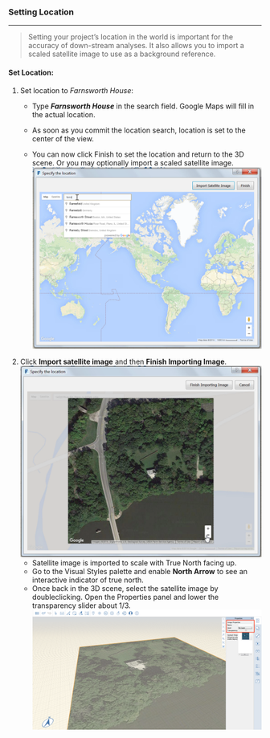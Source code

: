 ### Setting Location
---

> Setting your project’s location in the world is important for the accuracy of down-stream analyses. It also allows you to import a scaled satellite image to use as a background reference.



#### Set Location:



1. Set location to *Farnsworth House*:
	- Type ***Farnsworth House*** in the search field. Google Maps will fill in the actual location.

	- As soon as you commit the location search, location is set to the center of the view.

	- You can now click Finish to set the location and return to the 3D scene. Or you may optionally import a scaled satellite image.
![](./images/4101d5b1-cd39-4a96-b4a8-8d7009c54848.png)
2. Click **Import satellite image** and then **Finish Importing Image**.
![](./images/894bd8ae-cb86-4330-ae3f-fe58ac39ab73.png)
	- Satellite image is imported to scale with True North facing up.
	- Go to the Visual Styles palette and enable **North Arrow** to see an interactive indicator of true north.
	- Once back in the 3D scene, select the satellite image by doubleclicking. Open the Properties panel and lower the transparency slider about 1/3.
![](./images/038168bf-b019-4a1f-8fb7-308ae4fe218e1.png)




